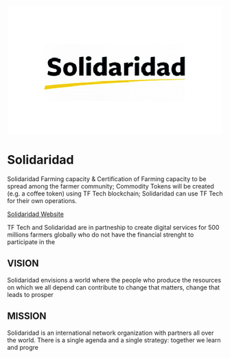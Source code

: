 ![solidaridad logo](img/solidaridad-logo.jpg)


# Solidaridad

Solidaridad
Farming capacity & Certification of Farming capacity to be spread among the farmer community;
Commodity Tokens will be created (e.g. a coffee token) using TF Tech blockchain;
Solidaridad can use TF Tech for their own operations.

[Solidaridad Website](https://www.solidaridadnetwork.org/)

TF Tech and Solidaridad are in partneship to create digital services for 500 millions farmers globally who do not have the financial strenght to participate in the

## VISION
Solidaridad envisions a world where the people who produce the resources on which we all depend can contribute to change that matters, change that leads to prosper

## MISSION
Solidaridad is an international network organization with partners all over the world. There is a single agenda and a single strategy: together we learn and progre

